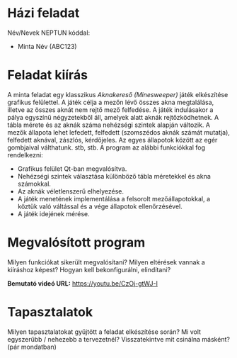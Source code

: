 # Házi feladat

Név/Nevek NEPTUN kóddal:
- Minta Név (ABC123)

# Feladat kiírás
A minta feladat egy klasszikus *Aknakereső (Minesweeper)* játék elkészítése grafikus felülettel. A játék célja a mezőn lévő összes akna megtalálása, illetve az összes aknát nem rejtő mező felfedése. A játék indulásakor a pálya egyszínű négyzetekből áll, amelyek alatt aknák rejtőzködhetnek. A tábla mérete és az aknák száma nehézségi szintek alapján változik. A mezők állapota lehet lefedett, felfedett (szomszédos aknák számát mutatja), felfedett aknával, zászlós, kérdőjeles. Az egyes állapotok között az egér gombjaival válthatunk. stb, stb.
A program az alábbi funkciókkal fog rendelkezni:
* Grafikus felület Qt-ban megvalósítva.
* Nehézségi szintek választása különböző tábla méretekkel és akna számokkal.
* Az aknák véletlenszerű elhelyezése.
* A játék menetének implementálása a felsorolt mezőállapotokkal, a köztük való váltással és a vége állapotok ellenőrzésével.
* A játék idejének mérése.

# Megvalósított program
Milyen funkciókat sikerült megvalósítani? Milyen eltérések vannak a kiíráshoz képest? Hogyan kell bekonfigurálni, elindítani?

**Bemutató videó URL:**
 https://youtu.be/CzOj-gtWJ-I 

# Tapasztalatok
Milyen tapasztalatokat gyűjtött a feladat elkészítése során? Mi volt egyszerűbb / nehezebb a tervezetnél? Visszatekintve mit csinálna másként? (pár mondatban)
